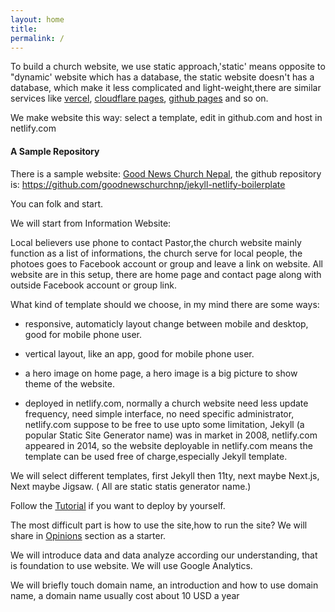 ```yaml
---
layout: home
title:
permalink: /
---
```


To build a church website, we use static approach,'static' means opposite to "dynamic' website which has a database, the static website doesn't has a database, which make it less complicated and light-weight,there are similar services like [vercel](https://vercel.com/), [cloudflare pages](https://pages.cloudflare.com/), [github pages](https://pages.github.com) and so on.

We make website this way: select a template, edit in github.com and host in netlify.com

#### A Sample Repository

There is a sample website: [Good News Church Nepal](https://goodnewschurchnp.netlify.app), the github repository is: https://github.com/goodnewschurchnp/jekyll-netlify-boilerplate 

You can folk and start.

We will start from Information Website:

Local believers use phone to contact Pastor,the church website mainly function as a list of informations, the church serve for local people, the photoes goes to Facebook account or group and leave a link on website. All website are in this setup, there are home page and contact page along with outside Facebook account or group link.

What kind of template should we choose, in my mind there are some ways:

- responsive, automaticly layout change between mobile and desktop, good for mobile phone user.

- vertical layout, like an app, good for mobile phone user.

- a hero image on home page, a hero image is a big picture to show theme of the website.

- deployed in netlify.com, normally a church website need less update frequency, need simple interface, no need specific administrator, netlify.com suppose to be free to use upto some limitation, Jekyll (a popular Static Site Generator name) was in market in 2008, netlify.com appeared in 2014, so the website deployable in netlify.com means the template can be used free of charge,especially Jekyll template.

We will select different templates, first Jekyll then 11ty, next maybe Next.js, Next maybe Jigsaw. ( All are static statis generator name.)

Follow the [Tutorial](/tutorial) if you want to deploy by yourself.

The most difficult part is how to use the site,how to run the site? We will share in [Opinions](/opinions) section as a starter.

We will introduce data and data analyze according our understanding, that is foundation to use website. We will use Google Analytics.

We will briefly touch domain name, an introduction and how to use domain name, a domain name usually cost about 10 USD a year 

